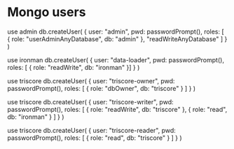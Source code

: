 # Mongo users

use admin
db.createUser(
  {
    user: "admin",
    pwd: passwordPrompt(),
    roles: [ { role: "userAdminAnyDatabase", db: "admin" }, "readWriteAnyDatabase" ]
  }
)

use ironman
db.createUser(
  {
    user: "data-loader",
    pwd:  passwordPrompt(),
    roles: [ { role: "readWrite", db: "ironman" }]
  }
)

use triscore
db.createUser(
  {
    user: "triscore-owner",
    pwd:  passwordPrompt(),
    roles: [ { role: "dbOwner", db: "triscore" } ]
  }
)

use triscore
db.createUser(
  {
    user: "triscore-writer",
    pwd:  passwordPrompt(),
    roles: [ { role: "readWrite", db: "triscore" }, { role: "read", db: "ironman" } ]
  }
)

use triscore
db.createUser(
  {
    user: "triscore-reader",
    pwd:  passwordPrompt(),
    roles: [ { role: "read", db: "triscore" } ]
  }
)

